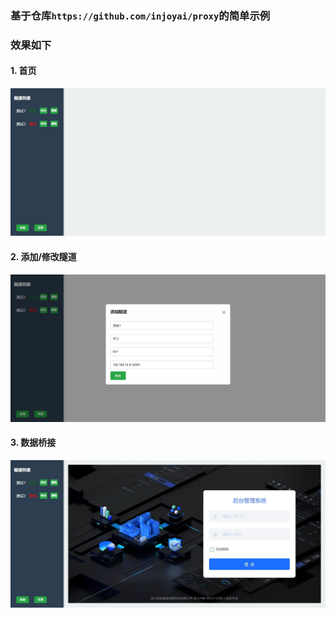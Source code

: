 ### 基于仓库`https://github.com/injoyai/proxy`的简单示例

### 效果如下

#### 1. 首页
![](docs/index.png)

#### 2. 添加/修改隧道
![](docs/add.png)

#### 3. 数据桥接
![](docs/tunnel.png)
